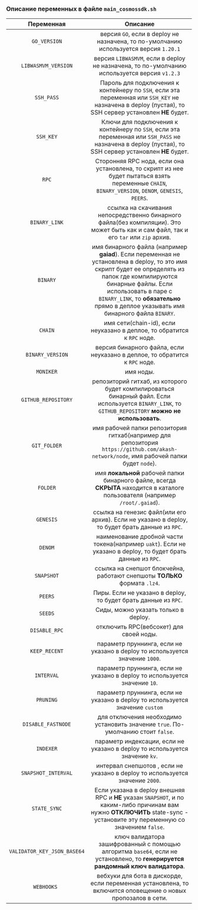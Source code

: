 ### Описание переменных в файле `main_cosmossdk.sh`


|Переменная|Описание|
|:--:|:--:|
| `GO_VERSION` | версия `GO`, если в deploy не назначена, то по-умолчанию используется версия `1.20.1` |
|`LIBWASMVM_VERSION` | версия `LIBWASMVM`, если в deploy не назначена, то по-умолчанию используется версия `v1.2.3`</br>|
|`SSH_PASS` | Пароль для подключения к контейнеру по `SSH`, если эта переменная или `SSH_KEY` не назначена в deploy (пустая), то SSH сервер установлен **НЕ** будет.</br>|
|`SSH_KEY` | Ключи для подключения  к контейнеру по  `SSH`, если эта переменная или `SSH_PASS` не назначена в deploy (пустая), то SSH сервер установлен **НЕ** будет.</br>|
|`RPC` | Сторонняя RPC нода, если она установлена, то скрипт из нее будет пытаться взять переменные `CHAIN`, `BINARY_VERSION`, `DENOM`, `GENESIS`, `PEERS`.</br>|
|`BINARY_LINK` | ссылка на скачивания непосредственно бинарного файла(без компиляции). Это может быть как и сам файл, так и его `tar` или `zip` архив.</br>|
|`BINARY` | имя бинарного файла (например **gaiad**). Если переменная не установлена в deploy, то это имя скрипт будет ее определять из папок где компилируются бинарные файлы. Если использовать в паре с `BINARY_LINK`, то **обязательно** прямо в деплое указывать имя бинарного файла `BINARY`.</br>|
|`CHAIN` | имя сети(chain-id), если неуказано в деплое, то обратится к `RPC` ноде.</br>|
|`BINARY_VERSION` | версия бинарного файла, если неуказано в деплое, то обратится к `RPC` ноде.</br>|
|`MONIKER` | имя ноды.</br>|
|`GITHUB_REPOSITORY` | репозиторий гитхаб, из которого будет компилироваться бинарный файл. Если используется `BINARY_LINK`, то `GITHUB_REPOSITORY` **можно не использовать**.</br>|
|`GIT_FOLDER` | имя рабочей папки репозитория гитхаб(например для репозитория `https://github.com/akash-network/node`, имя рабочей папки будет `node`).</br>|
|`FOLDER` | имя **локальной** рабочей папки бинарного файле, всегда **СКРЫТА** находится в каталоге пользователя (например `/root/.gaiad`).</br>|
|`GENESIS` | ссылка на генезис файл(или его архив). Если не указано в deploy, то будет брать данные из `RPC`.</br>|
|`DENOM` |наименование дробной части токена(например `uakt`). Если не указано в deploy, то будет брать данные из `RPC`.</br>|
|`SNAPSHOT`|ссылка на снепшот блокчейна, работают снепшоты **ТОЛЬКО** формата `.lz4`.</br>|
|`PEERS` | Пиры. Если не указано в deploy, то будет брать данные из `RPC`.</br>|
|`SEEDS` | Сиды, можно указать только в deploy.</br>|
|`DISABLE_RPC` | отключить RPC(вебсокет) для своей ноды.</br>|
|`KEEP_RECENT` | параметр пруннинга, если не указано в deploy то используется значение `1000`.</br>|
|`INTERVAL` | параметр пруннинга, если не указано в deploy то используется значение `10`.</br>|
|`PRUNING` | параметр пруннинга, если не указано в deploy то используется значение `custom` </br>|
|`DISABLE_FASTNODE` | для отключения необходимо установить значение `true`. По-умолчанию стоит `false`.</br>|
|`INDEXER` | параметр индексации, если не указано в deploy то используется значение `kv`.</br>|
|`SNAPSHOT_INTERVAL` | интервал снепшотов , если не указано в deploy то используется значение `2000`.</br>|
|`STATE_SYNC` | Если указана в deploy внешняя RPC и **НЕ** указан `SNAPSHOT`, и по каким-либо причинам вам нужно **ОТКЛЮЧИТЬ** state-sync - установите эту переменную со значением `false`.</br>|
|`VALIDATOR_KEY_JSON_BASE64` | ключ валидатора зашифрованный с помощью алгоритма `base64`, если не установлено, то **генерируется рандомный ключ валидатора**.</br>|
|`WEBHOOKS `| вебхуки для бота в дискорде, если переменная установлена, то включится оповещение о новых пропозалов в сети.</br>|
